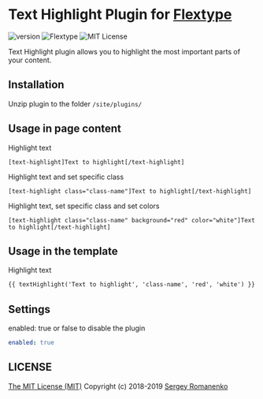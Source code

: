 # Text Highlight Plugin for [Flextype](http://flextype.org/)
![version](https://img.shields.io/badge/version-1.3.0-brightgreen.svg?style=flat-square)
![Flextype](https://img.shields.io/badge/Flextype-0.9.4-green.svg?style=flat-square)
![MIT License](https://img.shields.io/badge/license-MIT-blue.svg?style=flat-square)

Text Highlight plugin allows you to highlight the most important parts of your content.

## Installation
Unzip plugin to the folder `/site/plugins/`

## Usage in page content

Highlight text
```
[text-highlight]Text to highlight[/text-highlight]
```

Highlight text and set specific class
```
[text-highlight class="class-name"]Text to highlight[/text-highlight]
```

Highlight text, set specific class and set colors
```
[text-highlight class="class-name" background="red" color="white"]Text to highlight[/text-highlight]
```

## Usage in the template

Highlight text
```html
{{ textHighlight('Text to highlight', 'class-name', 'red', 'white') }}
```

## Settings

enabled: true or false to disable the plugin

```yaml
enabled: true
```

## LICENSE
[The MIT License (MIT)](https://github.com/flextype-plugins/sitemap/blob/master/LICENSE) Copyright (c) 2018-2019 [Sergey Romanenko](https://github.com/Awilum)
